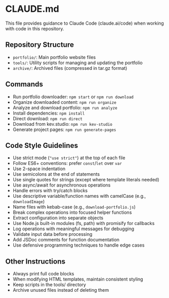 # CLAUDE.md

This file provides guidance to Claude Code (claude.ai/code) when working with code in this repository.

## Repository Structure
- `portfolio/`: Main portfolio website files
- `tools/`: Utility scripts for managing and updating the portfolio
- `archive/`: Archived files (compressed in tar.gz format)

## Commands
- Run portfolio downloader: `npm start` or `npm run download`
- Organize downloaded content: `npm run organize`
- Analyze and download portfolio: `npm run analyze`
- Install dependencies: `npm install`
- Direct download: `npm run direct`
- Download from kev.studio: `npm run kev-studio`
- Generate project pages: `npm run generate-pages`

## Code Style Guidelines
- Use strict mode (`"use strict"`) at the top of each file
- Follow ES6+ conventions: prefer `const`/`let` over `var`
- Use 2-space indentation
- Use semicolons at the end of statements
- Use single quotes for strings (except where template literals needed)
- Use async/await for asynchronous operations
- Handle errors with try/catch blocks
- Use descriptive variable/function names with camelCase (e.g., `downloadImage`)
- Name files with kebab-case (e.g., `download-portfolio.js`)
- Break complex operations into focused helper functions
- Extract configuration into separate objects
- Use Node.js built-in modules (fs, path) with promisify for callbacks
- Log operations with meaningful messages for debugging
- Validate input data before processing
- Add JSDoc comments for function documentation
- Use defensive programming techniques to handle edge cases

## Other Instructions
- Always print full code blocks
- When modifying HTML templates, maintain consistent styling
- Keep scripts in the tools/ directory
- Archive unused files instead of deleting them
